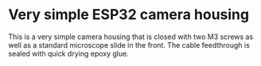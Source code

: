 # Very simple ESP32 camera housing

This is a very simple camera housing that is closed with two M3
screws as well as a standard microscope slide in the front. The
cable feedthrough is sealed with quick drying epoxy glue.
